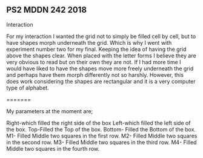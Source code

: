 ## PS2 MDDN 242 2018

Interaction

For my interaction I wanted the grid not to simply be filled cell by cell, but to have shapes morph underneath the grid.  Which is why I went with experiment number two for my final. Keeping the idea of having the grid above the shapes clear. When placed with the letter forms I believe they are very obvious to read but on their own they are not. If I had more time I would have liked to have the shapes move more freely underneath the grid and perhaps have them morph differently not so harshly. However, this does work considering the shapes are rectangular and it is a very computer type of alphabet.



=======

My parameters at the moment are;

Right-which filled the right side of the box
Left-which filled the left side of the box.
Top-Filled the Top of the box.
Bottom- Filled the Bottom of the box.
M1- Filled Middle two squares in the first row.
M2- Filled Middle two squares in the second row.
M3- Filled Middle two squares in the third row.
M4- Filled Middle two squares in the fourth row.
